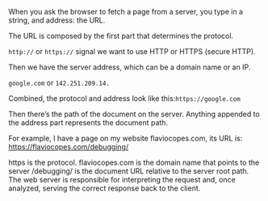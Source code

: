 When you ask the browser to fetch a page from a server, you type in a string, and address: the URL.

The URL is composed by the first part that determines the protocol.

 ```http://``` or ```https://``` signal we want to use HTTP or HTTPS (secure HTTP).

Then we have the server address, which can be a domain name or an IP.

```google.com``` or ```142.251.209.14.```

Combined, the protocol and address look like this:```https://google.com```

Then there’s the path of the document on the server. Anything appended to the address part represents the document path.

For example, I have a page on my website flaviocopes.com, its URL is: https://flaviocopes.com/debugging/

https is the protocol.
flaviocopes.com is the domain name that points to the server
/debugging/ is the document URL relative to the server root path.
The web server is responsible for interpreting the request and, once analyzed, serving the correct response back to the client.